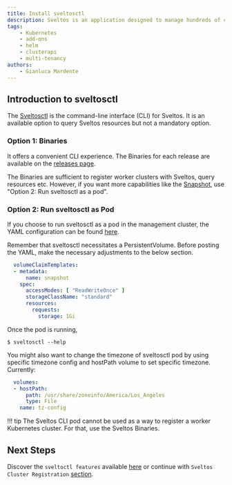 ```yaml
---
title: Install sveltosctl
description: Sveltos is an application designed to manage hundreds of clusters by providing declarative cluster APIs. Learn here how to install Sveltos.
tags:
    - Kubernetes
    - add-ons
    - helm
    - clusterapi
    - multi-tenancy
authors:
    - Gianluca Mardente
---
```

## Introduction to sveltosctl

The [Sveltosctl](https://github.com/projectsveltos/sveltosctl "Sveltos CLI") is the command-line interface (CLI) for Sveltos. It is an available option to query Sveltos resources but not a mandatory option.

### Option 1: Binaries

It offers a convenient CLI experience. The Binaries for each release are available on the [releases page](https://github.com/projectsveltos/sveltosctl/releases).

The Binaries are sufficient to register worker clusters with Sveltos, query resources etc. However, if you want more capabilities like the [Snapshot](../sveltosctl/features/snapshot.md), use "Option 2: Run sveltosctl as a pod".

### Option 2: Run sveltosctl as Pod

If you choose to run sveltosctl as a pod in the management cluster, the YAML configuration can be found [here](https://raw.githubusercontent.com/projectsveltos/sveltos/main/manifest/sveltosctl_manifest.yaml).

Remember that sveltosctl necessitates a PersistentVolume. Before posting the YAML, make the necessary adjustments to the below section.

```yaml
  volumeClaimTemplates:
  - metadata:
      name: snapshot
    spec:
      accessModes: [ "ReadWriteOnce" ]
      storageClassName: "standard"
      resources:
        requests:
          storage: 1Gi
```

Once the pod is running,
```
$ sveltosctl --help
```

You might also want to change the timezone of sveltosctl pod by using specific timezone config and hostPath volume to set specific timezone. Currently:

```yaml
  volumes:
  - hostPath:
      path: /usr/share/zoneinfo/America/Los_Angeles
      type: File
    name: tz-config
```

!!! tip
    The Sveltos CLI pod cannot be used as a way to register a worker Kubernetes cluster. For that, use the Sveltos Binaries.

## Next Steps

Discover the `sveltoctl features` available [here](./features/dryrun.md) or continue with `Sveltos Cluster Registration` [section](../../register/register-cluster.md). 